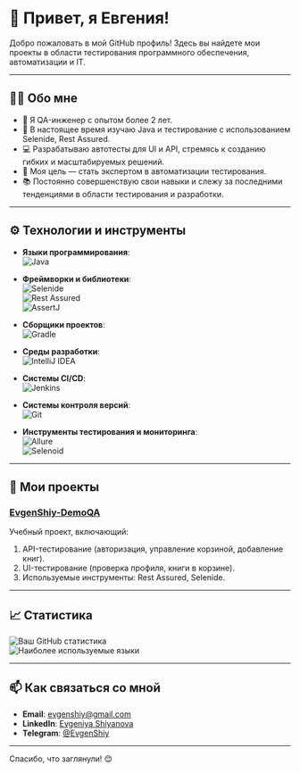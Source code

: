 # 👋 Привет, я Евгения!

Добро пожаловать в мой GitHub профиль! Здесь вы найдете мои проекты в области тестирования программного обеспечения, автоматизации и IT.

---

## 🧑‍💻 Обо мне

- 🧪 Я QA-инженер с опытом более 2 лет.  
- 🌱 В настоящее время изучаю Java и тестирование с использованием Selenide, Rest Assured.  
- 💻 Разрабатываю автотесты для UI и API, стремясь к созданию гибких и масштабируемых решений.    
- 🎯 Моя цель — стать экспертом в автоматизации тестирования.  
- 📚 Постоянно совершенствую свои навыки и слежу за последними тенденциями в области тестирования и разработки.  

---

## ⚙️ Технологии и инструменты

- **Языки программирования**:  
![Java](https://img.shields.io/badge/Java-ED8B00?style=for-the-badge&logo=java&logoColor=white)
 
- **Фреймворки и библиотеки**:  
![Selenide](https://img.shields.io/badge/Selenide-4caf50?style=for-the-badge&logo=selenide&logoColor=white)  
![Rest Assured](https://img.shields.io/badge/Rest%20Assured-6DB33F?style=for-the-badge&logo=rest-assured&logoColor=white)  
![AssertJ](https://img.shields.io/badge/AssertJ-007396?style=for-the-badge&logo=assertj&logoColor=white)  
 
- **Сборщики проектов**:  
![Gradle](https://img.shields.io/badge/Gradle-02303A?style=for-the-badge&logo=gradle&logoColor=white)
 
- **Среды разработки**:  
![IntelliJ IDEA](https://img.shields.io/badge/IntelliJ%20IDEA-000000?style=for-the-badge&logo=intellij-idea&logoColor=white)  
 
- **Системы CI/CD**:  
![Jenkins](https://img.shields.io/badge/Jenkins-D24939?style=for-the-badge&logo=jenkins&logoColor=white)  
 
- **Системы контроля версий**:  
![Git](https://img.shields.io/badge/Git-F05032?style=for-the-badge&logo=git&logoColor=white)  
 
- **Инструменты тестирования и мониторинга**:  
![Allure](https://img.shields.io/badge/Allure-E94E32?style=for-the-badge&logo=allure&logoColor=white)  
![Selenoid](https://img.shields.io/badge/Selenoid-4caf50?style=for-the-badge&logo=selenoid&logoColor=white)  
  
---

## 📂 Мои проекты

### [EvgenShiy-DemoQA](https://github.com/EvgenShiy/EvgenShiy-DemoQA)
Учебный проект, включающий:
1. API-тестирование (авторизация, управление корзиной, добавление книг).  
2. UI-тестирование (проверка профиля, книги в корзине).  
3. Используемые инструменты: Rest Assured, Selenide.

---

## 📈 Статистика

![Ваш GitHub статистика](https://github-readme-stats.vercel.app/api?username=EvgenShiy&show_icons=true&theme=radical)  
![Наиболее используемые языки](https://github-readme-stats.vercel.app/api/top-langs/?username=EvgenShiy&layout=compact&theme=radical)

---

## 📫 Как связаться со мной

- **Email**: [evgenshiy@gmail.com](mailto:evgenshiy@gmail.com)  
- **LinkedIn**: [Evgeniya Shiyanova](https://www.linkedin.com/in/evgeniya-shiyanova-678035279)  
- **Telegram**: [@EvgenShiy](https://t.me/EvgenShiy)  

---

Спасибо, что заглянули! 😊

